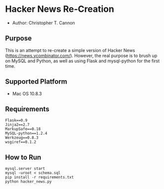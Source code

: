 Hacker News Re-Creation
========================

* Author: Christopher T. Cannon

Purpose
--------

This is an attempt to re-create a simple version of Hacker News
(https://news.ycombinator.com/). However, the real purpose is to brush up on
MySQL and Python, as well as using Flask and mysql-python for the first time.

Supported Platform
------------------

* Mac OS 10.8.3

Requirements
------------

    Flask==0.9
    Jinja2==2.7
    MarkupSafe==0.18
    MySQL-python==1.2.4
    Werkzeug==0.8.3
    wsgiref==0.1.2

How to Run
-----------

    mysql.server start
    mysql -uroot < schema.sql
    pip install -r requirements.txt
    python hacker_news.py
